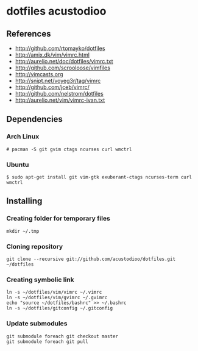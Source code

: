 # dotfiles acustodioo

## References

* http://github.com/rtomayko/dotfiles
* http://amix.dk/vim/vimrc.html
* http://aurelio.net/doc/dotfiles/vimrc.txt
* http://github.com/scrooloose/vimfiles
* http://vimcasts.org
* http://snipt.net/voyeg3r/tag/vimrc
* http://github.com/jceb/vimrc/
* http://github.com/nelstrom/dotfiles
* http://aurelio.net/vim/vimrc-ivan.txt

## Dependencies

### Arch Linux

	# pacman -S git gvim ctags ncurses curl wmctrl

### Ubuntu

	$ sudo apt-get install git vim-gtk exuberant-ctags ncurses-term curl wmctrl

## Installing

### Creating folder for temporary files

	mkdir ~/.tmp

### Cloning repository

	git clone --recursive git://github.com/acustodioo/dotfiles.git ~/dotfiles

### Creating symbolic link

	ln -s ~/dotfiles/vim/vimrc ~/.vimrc
	ln -s ~/dotfiles/vim/gvimrc ~/.gvimrc
	echo "source ~/dotfiles/bashrc" >> ~/.bashrc
	ln -s ~/dotfiles/gitconfig ~/.gitconfig 

### Update submodules

	git submodule foreach git checkout master
	git submodule foreach git pull

<!-- vim:noet -->
